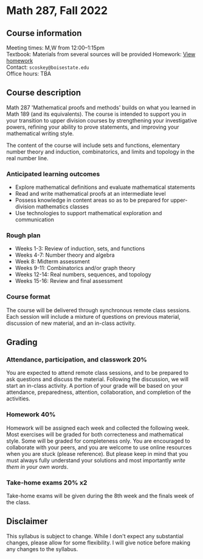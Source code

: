 # Math 287, Fall 2022

## Course information

Meeting times: M,W from 12:00&ndash;1:15pm  
Textbook: Materials from several sources will be provided
Homework: [View homework](homework)  
Contact: `scoskey@boisestate.edu`  
Office hours: TBA

## Course description

Math 287 'Mathematical proofs and methods' builds on what you learned in Math 189 (and its equivalents). The course is intended to support you in your transition to upper division courses by strengthening your investigative powers, refining your ability to prove statements, and improving your mathematical writing style.

The content of the course will include sets and functions, elementary number theory and induction, combinatorics, and limits and topology in the real number line.

### Anticipated learning outcomes

* Explore mathematical definitions and evaluate mathematical statements
* Read and write mathematical proofs at an intermediate level
* Possess knowledge in content areas so as to be prepared for upper-division mathematics classes
* Use technologies to support mathematical exploration and communication

### Rough plan

* Weeks 1-3: Review of induction, sets, and functions
* Weeks 4-7: Number theory and algebra
* Week 8: Midterm assessment
* Weeks 9-11: Combinatorics and/or graph theory
* Weeks 12-14: Real numbers, sequences, and topology
* Weeks 15-16: Review and final assessment

### Course format

The course will be delivered through synchronous remote class sessions. Each session will include a mixture of questions on previous material, discussion of new material, and an in-class activity.

## Grading

### Attendance, participation, and classwork 20%

You are expected to attend remote class sessions, and to be prepared to ask questions and discuss the material. Following the discussion, we will start an in-class activity. A portion of your grade will be based on your attendance, preparedness, attention, collaboration, and completion of the activities.

### Homework 40%

Homework will be assigned each week and collected the following week. Most exercises will be graded for both correcteness and mathematical style. Some will be graded for completeness only. You are encouraged to collaborate with your peers, and you are welcome to use online resources when you are stuck (please reference). But please keep in mind that you must always fully understand your solutions and most importantly *write them in your own words*.

### Take-home exams 20% x2

Take-home exams will be given during the 8th week and the finals week of the class.

## Disclaimer

This syllabus is subject to change. While I don't expect any substantial changes, please allow for some flexibility. I will give notice before making any changes to the syllabus.
